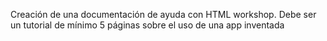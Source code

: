 Creación de una documentación de ayuda con HTML workshop. Debe ser un 
tutorial de mínimo 5 páginas sobre el uso de una app inventada
